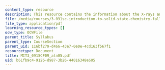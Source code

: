 ```yaml
---
content_type: resource
description: This resource contains the information about the X-rays and X-ray diffraction.
file: /media/courses/3-091sc-introduction-to-solid-state-chemistry-fall-2010/b61fb9c49126d9873b2644016348e605_MIT3_091SCF09_aln05.pdf
file_type: application/pdf
learning_resource_types: []
ocw_type: OCWFile
parent_title: Syllabus
parent_type: CourseSection
parent_uid: 116bf279-d466-43e7-0e0e-4cd163f567f1
resourcetype: Document
title: MIT3_091SCF09_aln05.pdf
uid: b61fb9c4-9126-d987-3b26-44016348e605
---
```

